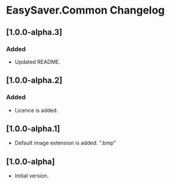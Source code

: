 # EasySaver.Common Changelog

<!--
## [Unreleased]

### Added

### Changed

### Removed
-->

## [1.0.0-alpha.3]

### Added
* Updated README.

## [1.0.0-alpha.2]

### Added
* Licence is added.

## [1.0.0-alpha.1]
* Default image extension is added. ".bmp"

## [1.0.0-alpha]
* Initial version.